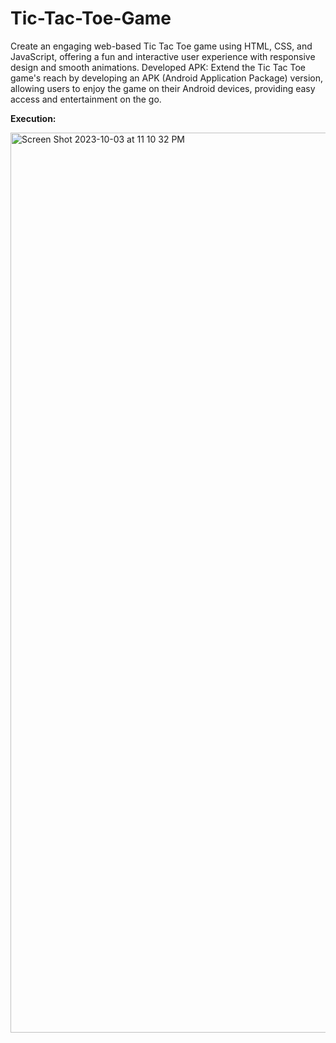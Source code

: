 # Tic-Tac-Toe-Game
Create an engaging web-based Tic Tac Toe game using HTML, CSS, and JavaScript, offering a fun and interactive user experience with responsive design and smooth animations.
Developed APK:
Extend the Tic Tac Toe game's reach by developing an APK (Android Application Package) version, allowing users to enjoy the game on their Android devices, providing easy access and entertainment on the go.

**Execution:**

<img width="1440" alt="Screen Shot 2023-10-03 at 11 10 32 PM" src="https://github.com/cxx5208/Tic-Tac-Toe-Game/assets/76988460/5675ac95-3792-4597-9b8d-375bed6e55f8">
